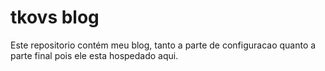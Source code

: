 # tkovs blog

Este repositorio contém meu blog, tanto a parte de configuracao quanto a parte final pois ele esta hospedado aqui.
